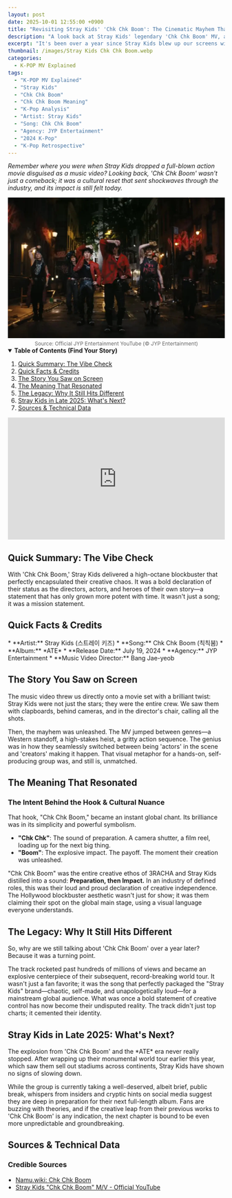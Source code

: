 ```yaml
---
layout: post
date: 2025-10-01 12:55:00 +0900
title: "Revisiting Stray Kids' 'Chk Chk Boom': The Cinematic Mayhem That Defined an Era"
description: "A look back at Stray Kids' legendary 'Chk Chk Boom' MV, analyzing its lasting impact, cinematic genius, and its pivotal role in their global takeover."
excerpt: "It's been over a year since Stray Kids blew up our screens with 'Chk Chk Boom'. We're revisiting the iconic MV to break down why it was more than a comeback—it was a statement that still echoes today."
thumbnail: /images/Stray Kids Chk Chk Boom.webp
categories:
  - K-POP MV Explained
tags:
  - "K-POP MV Explained"
  - "Stray Kids"
  - "Chk Chk Boom"
  - "Chk Chk Boom Meaning"
  - "K-Pop Analysis"
  - "Artist: Stray Kids"
  - "Song: Chk Chk Boom"
  - "Agency: JYP Entertainment"
  - "2024 K-Pop"
  - "K-Pop Retrospective"
---
```


<p>
<em>Remember where you were when Stray Kids dropped a full-blown action movie disguised as a music video? Looking back, 'Chk Chk Boom' wasn't just a comeback; it was a cultural reset that sent shockwaves through the industry, and its impact is still felt today.</em>
</p>

<div align="center">
<img src="/images/Stray Kids Chk Chk Boom.webp" alt="Stray Kids in the 'Chk Chk Boom' official MV explained analysis thumbnail" />
<br>
<span style="font-size:12px;color:#666;">Source: Official JYP Entertainment YouTube (© JYP Entertainment)</span>
</div>

<details open>
<summary><strong>Table of Contents (Find Your Story)</strong></summary>
<ol>
<li><a href="#tldr">Quick Summary: The Vibe Check</a></li>
<li><a href="#quick-facts">Quick Facts & Credits</a></li>
<li><a href="#story-on-screen">The Story You Saw on Screen</a></li>
<li><a href="#lyrics-meaning">The Meaning That Resonated</a></li>
<li><a href="#legacy">The Legacy: Why It Still Hits Different</a></li>
<li><a href="#latest-news">Stray Kids in Late 2025: What's Next?</a></li>
<li><a href="#sources">Sources & Technical Data</a></li>
</ol>
</details>

<div style="text-align:center; position:relative; padding-bottom:56.25%; height:0; overflow:hidden;">
  <p>Celebrate with Han by watching Stray Kids' "Chk Chk Boom" music video here!</p>
  <iframe 
    src="https://www.youtube.com/embed/0P0aQreFs8w" 
    frameborder="0" 
    allowfullscreen 
    loading="lazy"
    style="position:absolute; top:0; left:0; width:100%; height:100%;">
  </iframe>
</div>

<a name="tldr"></a>
<h2>Quick Summary: The Vibe Check</h2>
With 'Chk Chk Boom,' Stray Kids delivered a high-octane blockbuster that perfectly encapsulated their creative chaos. It was a bold declaration of their status as the directors, actors, and heroes of their own story—a statement that has only grown more potent with time. It wasn't just a song; it was a mission statement.

<a name="quick-facts"></a>
<h2>Quick Facts & Credits</h2>
* **Artist:** Stray Kids (스트레이 키즈)
* **Song:** Chk Chk Boom (칙칙붐)
* **Album:** *ATE*
* **Release Date:** July 19, 2024
* **Agency:** JYP Entertainment
* **Music Video Director:** Bang Jae-yeob

<a name="story-on-screen"></a>
<h2>The Story You Saw on Screen</h2>
The music video threw us directly onto a movie set with a brilliant twist: Stray Kids were not just the stars; they were the entire crew. We saw them with clapboards, behind cameras, and in the director's chair, calling all the shots.

Then, the mayhem was unleashed. The MV jumped between genres—a Western standoff, a high-stakes heist, a gritty action sequence. The genius was in how they seamlessly switched between being 'actors' in the scene and 'creators' making it happen. That visual metaphor for a hands-on, self-producing group was, and still is, unmatched.

<a name="lyrics-meaning"></a>
<h2>The Meaning That Resonated</h2>
<h3>The Intent Behind the Hook & Cultural Nuance</h3>
That hook, "Chk Chk Boom," became an instant global chant. Its brilliance was in its simplicity and powerful symbolism.

* **"Chk Chk"**: The sound of preparation. A camera shutter, a film reel, loading up for the next big thing.
* **"Boom"**: The explosive impact. The payoff. The moment their creation was unleashed.

"Chk Chk Boom" was the entire creative ethos of 3RACHA and Stray Kids distilled into a sound: **Preparation, then Impact.** In an industry of defined roles, this was their loud and proud declaration of creative independence. The Hollywood blockbuster aesthetic wasn't just for show; it was them claiming their spot on the global main stage, using a visual language everyone understands.

<a name="legacy"></a>
<h2>The Legacy: Why It Still Hits Different</h2>
So, why are we still talking about 'Chk Chk Boom' over a year later? Because it was a turning point.

The track rocketed past hundreds of millions of views and became an explosive centerpiece of their subsequent, record-breaking world tour. It wasn't just a fan favorite; it was the song that perfectly packaged the "Stray Kids" brand—chaotic, self-made, and unapologetically loud—for a mainstream global audience. What was once a bold statement of creative control has now become their undisputed reality. The track didn't just top charts; it cemented their identity.

<a name="latest-news"></a>
<h2>Stray Kids in Late 2025: What's Next?</h2>
The explosion from 'Chk Chk Boom' and the *ATE* era never really stopped. After wrapping up their monumental world tour earlier this year, which saw them sell out stadiums across continents, Stray Kids have shown no signs of slowing down.

While the group is currently taking a well-deserved, albeit brief, public break, whispers from insiders and cryptic hints on social media suggest they are deep in preparation for their next full-length album. Fans are buzzing with theories, and if the creative leap from their previous works to 'Chk Chk Boom' is any indication, the next chapter is bound to be even more unpredictable and groundbreaking.

<a name="sources"></a>
<h2>Sources & Technical Data</h2>
<h3>Credible Sources</h3>
<ul style="padding-left:18px; margin:0 0 12px;">
<li><a href="https://namu.wiki/w/Chk%20Chk%20Boom" rel="nofollow noopener" target="_blank">Namu.wiki: Chk Chk Boom</a></li>
<li><a href="https://www.youtube.com/watch?v=V0y_33-l5IA" rel="nofollow noopener" target="_blank">Stray Kids "Chk Chk Boom" M/V - Official YouTube</a></li>
</ul>

<script type="application/ld+json">
{
"@context": "https://schema.org",
"@type": "MusicVideoObject",
"name": "Revisiting Stray Kids' 'Chk Chk Boom': The Cinematic Mayhem That Defined an Era",
"description": "A look back at Stray Kids' legendary 'Chk Chk Boom' MV, analyzing its lasting impact, cinematic genius, and its pivotal role in their global takeover.",
"byArtist": {
"@type": "MusicGroup",
"name": "Stray Kids"
},
"uploadDate": "2024-07-19T00:00:00Z",
"thumbnailUrl": "https://[your-site-url]/images/stray-kids-chk-chk-boom-retrospective.webp",
"embedUrl": "https://www.youtube.com/embed/V0y_33-l5IA",
"publisher": {
"@type": "Organization",
"name": "JYP Entertainment"
}
}
</script>
